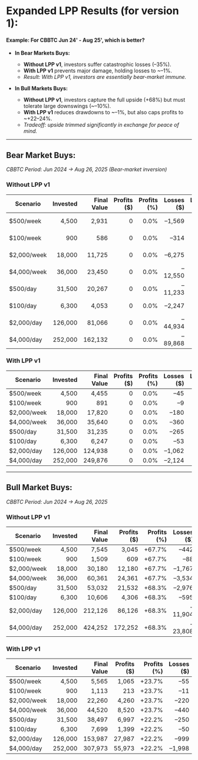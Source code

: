 # Expanded LPP Results (for version 1):

#### Example: For CBBTC Jun 24' - Aug 25', which is better?

- **In Bear Markets Buys:**  
  - **Without LPP v1**, investors suffer catastrophic losses (–35%).  
  - **With LPP v1** prevents major damage, holding losses to ~–1%.  
  - *Result: With LPP v1, investors are essentially bear-market immune.*

- **In Bull Markets Buys:**  
  - **Without LPP v1**, investors capture the full upside (+68%) but must tolerate large downswings (~–10%).  
  - **With LPP v1** reduces drawdowns to ~–1%, but also caps profits to ~+22–24%.  
  - *Tradeoff: upside trimmed significantly in exchange for peace of mind.*

__________________________________________

## Bear Market Buys:

*CBBTC Period: Jun 2024 → Aug 26, 2025 (Bear-market inversion)*  

### Without LPP v1

| Scenario       | Invested | Final Value | Profits ($) | Profits (%) | Losses ($) | Losses (%) |
|----------------|---------:|------------:|---------------------:|---------------------:|--------------------:|--------------------:|
| $500/week      |   4,500  |     2,931   |       0              |  0.0%               | –1,569              | –34.9%              |
| $100/week      |     900  |       586   |       0              |  0.0%               | –314                | –34.9%              |
| $2,000/week    |  18,000  |    11,725   |       0              |  0.0%               | –6,275              | –34.9%              |
| $4,000/week    |  36,000  |    23,450   |       0              |  0.0%               | –12,550             | –34.9%              |
| $500/day       |  31,500  |    20,267   |       0              |  0.0%               | –11,233             | –35.7%              |
| $100/day       |   6,300  |     4,053   |       0              |  0.0%               | –2,247              | –35.7%              |
| $2,000/day     | 126,000  |    81,066   |       0              |  0.0%               | –44,934             | –35.7%              |
| $4,000/day     | 252,000  |   162,132   |       0              |  0.0%               | –89,868             | –35.7%              |


### With LPP v1

| Scenario       | Invested | Final Value | Profits ($) | Profits (%) | Losses ($) | Losses (%) |
|----------------|---------:|------------:|---------------------:|---------------------:|--------------------:|--------------------:|
| $500/week      |   4,500  |     4,455   |       0              |  0.0%               | –45                 | –1.0%               |
| $100/week      |     900  |       891   |       0              |  0.0%               | –9                  | –1.0%               |
| $2,000/week    |  18,000  |    17,820   |       0              |  0.0%               | –180                | –1.0%               |
| $4,000/week    |  36,000  |    35,640   |       0              |  0.0%               | –360                | –1.0%               |
| $500/day       |  31,500  |    31,235   |       0              |  0.0%               | –265                | –0.8%               |
| $100/day       |   6,300  |     6,247   |       0              |  0.0%               | –53                 | –0.8%               |
| $2,000/day     | 126,000  |   124,938   |       0              |  0.0%               | –1,062              | –0.8%               |
| $4,000/day     | 252,000  |   249,876   |       0              |  0.0%               | –2,124              | –0.8%               |


---

## Bull Market Buys:

*CBBTC Period: Jun 2024 → Aug 26, 2025*  


### Without LPP v1

| Scenario       | Invested | Final Value | Profits ($) | Profits (%) | Losses ($) | Losses (%) |
|----------------|---------:|------------:|---------------------:|---------------------:|--------------------:|--------------------:|
| $500/week      |   4,500  |     7,545   |   3,045              | +67.7%              | –442                | –9.8%               |
| $100/week      |     900  |     1,509   |     609              | +67.7%              | –88                 | –9.8%               |
| $2,000/week    |  18,000  |    30,180   |  12,180              | +67.7%              | –1,767              | –9.8%               |
| $4,000/week    |  36,000  |    60,361   |  24,361              | +67.7%              | –3,534              | –9.8%               |
| $500/day       |  31,500  |    53,032   |  21,532              | +68.3%              | –2,976              | –9.5%               |
| $100/day       |   6,300  |    10,606   |   4,306              | +68.3%              | –595                | –9.5%               |
| $2,000/day     | 126,000  |   212,126   |  86,126              | +68.3%              | –11,904             | –9.5%               |
| $4,000/day     | 252,000  |   424,252   | 172,252              | +68.3%              | –23,808             | –9.5%               |


### With LPP v1

| Scenario       | Invested | Final Value | Profits ($) | Profits (%) | Losses ($) | Losses (%) |
|----------------|---------:|------------:|---------------------:|---------------------:|--------------------:|--------------------:|
| $500/week      |   4,500  |     5,565   |   1,065              | +23.7%              | –55                 | –1.2%               |
| $100/week      |     900  |     1,113   |     213              | +23.7%              | –11                 | –1.2%               |
| $2,000/week    |  18,000  |    22,260   |   4,260              | +23.7%              | –220                | –1.2%               |
| $4,000/week    |  36,000  |    44,520   |   8,520              | +23.7%              | –440                | –1.2%               |
| $500/day       |  31,500  |    38,497   |   6,997              | +22.2%              | –250                | –0.8%               |
| $100/day       |   6,300  |     7,699   |   1,399              | +22.2%              | –50                 | –0.8%               |
| $2,000/day     | 126,000  |   153,987   |  27,987              | +22.2%              | –999                | –0.8%               |
| $4,000/day     | 252,000  |   307,973   |  55,973              | +22.2%              | –1,998              | –0.8%               |

